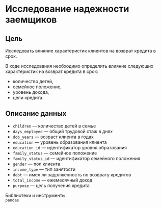 # Исследование надежности заемщиков
## Цель


Исследовать влияние характеристик клиентов на возврат кредита в срок. 


В ходе исследования необходимо определить влияние следующих характеристик на возврат кредита в срок:
* количество детей,
* семейное положение,
* уровень дохода,
* цели кредита.

## Описание данных

* `children` — количество детей в семье
* `days_employed` — общий трудовой стаж в днях
* `dob_years` — возраст клиента в годах
* `education` — уровень образования клиента
* `education_id` — идентификатор уровня образования
* `family_status` — семейное положение
* `family_status_id` — идентификатор семейного положения
* `gender` — пол клиента
* `income_type` — тип занятости
* `debt` — имел ли задолженность по возврату кредитов
* `total_income` — ежемесячный доход
* `purpose` — цель получения кредита

Библиотеки и инструменты:   
`pandas`
